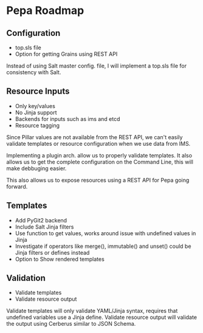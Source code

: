 # Pepa Roadmap

## Configuration
  
  - top.sls file
  - Option for getting Grains using REST API

Instead of using Salt master config. file, I will implement a top.sls file for consistency with Salt.

## Resource Inputs

  - Only key/values
  - No Jinja support
  - Backends for inputs such as ims and etcd
  - Resource tagging

Since Pillar values are not available from the REST API, we can't easily validate templates or resource configuration when we use data from IMS.

Implementing a plugin arch. allow us to properly validate templates. It also allows us to get the complete configuration
on the Command Line, this will make debbuging easier.

This also allows us to expose resources using a REST API for Pepa going forward.

## Templates

  - Add PyGit2 backend
  - Include Salt Jinja filters
  - Use function to get values, works around issue with undefined values in Jinja
  - Investigate if operators like merge(), immutable() and unset() could be Jinja filters or defines instead
  - Option to Show rendered templates 

## Validation

  - Validate templates
  - Validate resource output

Validate templates will only validate YAML/Jinja syntax, requires that undefined variables use a Jinja define.
Validate resource output will validate the output using Cerberus similar to JSON Schema.
